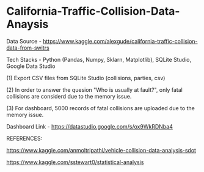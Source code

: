 # California-Traffic-Collision-Data-Anaysis

Data Source - https://www.kaggle.com/alexgude/california-traffic-collision-data-from-switrs

Tech Stacks - Python (Pandas, Numpy, Sklarn, Matplotlib), SQLite Studio, Google Data Studio

(1) Export CSV files from SQLite Studio (collisions, parties, csv)

(2) In order to answer the quesion "Who is usually at fault?", only fatal collisions are considerd due to the memory issue.

(3) For dashboard, 5000 records of fatal collisions are uploaded due to the memory issue.

Dashboard Link - https://datastudio.google.com/s/ox9WkRDNba4

REFERENCES:

https://www.kaggle.com/anmoltripathi/vehicle-collision-data-analysis-sdot

https://www.kaggle.com/sstewart0/statistical-analysis
